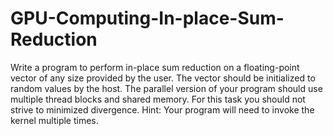 # GPU-Computing-In-place-Sum-Reduction
Write a program to perform in-place sum reduction on a floating-point vector of any size provided by the user. The vector should be initialized to random values by the host. The parallel version of your program should use multiple thread blocks and shared memory. For this task you should not strive to minimized divergence. Hint: Your program will need to invoke the kernel multiple times.
